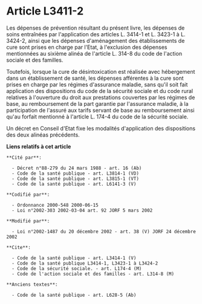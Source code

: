 # Article L3411-2

Les dépenses de prévention résultant du présent livre, les dépenses de soins entraînées par l'application des articles L.
3414-1 et L. 3423-1 à L. 3424-2, ainsi que les dépenses d'aménagement des établissements de cure sont prises en charge par
l'Etat, à l'exclusion des dépenses mentionnées au sixième alinéa de l'article L. 314-8 du code de l'action sociale et des
familles.

Toutefois, lorsque la cure de désintoxication est réalisée avec hébergement dans un établissement de santé, les dépenses
afférentes à la cure sont prises en charge par les régimes d'assurance maladie, sans qu'il soit fait application des
dispositions du code de la sécurité sociale et du code rural relatives à l'ouverture du droit aux prestations couvertes par
les régimes de base, au remboursement de la part garantie par l'assurance maladie, à la participation de l'assuré aux tarifs
servant de base au remboursement ainsi qu'au forfait mentionné à l'article L. 174-4 du code de la sécurité sociale.

Un décret en Conseil d'Etat fixe les modalités d'application des dispositions des deux alinéas précédents.

**Liens relatifs à cet article**

	**Cité par**:

	  - Décret n°88-279 du 24 mars 1988 - art. 16 (Ab)
	  - Code de la santé publique - art. L3814-1 (VD)
	  - Code de la santé publique - art. L3815-1 (VT)
	  - Code de la santé publique - art. L6141-3 (V)

	**Codifié par**:

	  - Ordonnance 2000-548 2000-06-15
	  - Loi n°2002-303 2002-03-04 art. 92 JORF 5 mars 2002

	**Modifié par**:

	  - Loi n°2002-1487 du 20 décembre 2002 - art. 38 (V) JORF 24 décembre 2002

	**Cite**:

	  - Code de la santé publique - art. L3414-1 (V)
	  - Code de la santé publique L3414-1, L3423-1 à L3424-2
	  - Code de la sécurité sociale. - art. L174-4 (M)
	  - Code de l'action sociale et des familles - art. L314-8 (M)

	**Anciens textes**:

	  - Code de la santé publique - art. L628-5 (Ab)
